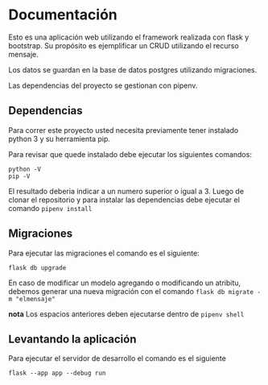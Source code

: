 # Documentación

Esto es una aplicación web utilizando el framework realizada con flask y bootstrap. Su propósito es ejemplificar un CRUD utilizando el recurso mensaje.

Los datos se guardan en la base de datos postgres utilizando migraciones.

Las dependencias del proyecto se gestionan con pipenv.

## Dependencias
Para correr este proyecto usted necesita previamente tener instalado python 3 y su herramienta pip.

Para revisar que quede instalado debe ejecutar los siguientes comandos:

```
python -V
pip -V
```

El resultado deberia indicar a un numero superior o igual a 3.
Luego de clonar el repositorio y para instalar las dependencias 
debe ejecutar el comando `pipenv install`

## Migraciones
Para ejecutar las migraciones el comando es el siguiente:
```
flask db upgrade
```

En caso de modificar un modelo agregando o modificando un atribitu, debemos generar una nueva migración con el comando
`flask db migrate -m "elmensaje"`

**nota** Los espacios anteriores deben ejecutarse dentro de `pipenv shell`

## Levantando la aplicación 

Para ejecutar el servidor de desarrollo el comando es el siguiente

```
flask --app app --debug run
```